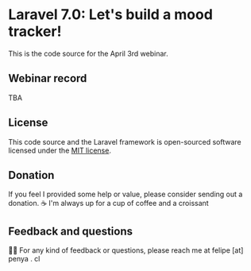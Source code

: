 # Laravel 7.0: Let's build a mood tracker!

This is the code source for the April 3rd webinar.

## Webinar record

TBA

## License

This code source and the Laravel framework is open-sourced software licensed under the [MIT license](https://opensource.org/licenses/MIT).

## Donation

If you feel I provided some help or value, please consider sending out a donation.
☕️ I'm always up for a cup of coffee and a croissant

## Feedback and questions

✌🏻 For any kind of feedback or questions, please reach me at felipe [at] penya . cl
